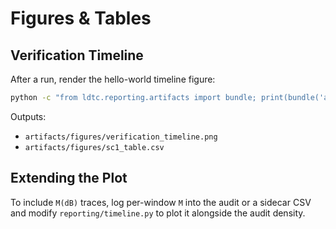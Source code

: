 # Figures & Tables

## Verification Timeline

After a run, render the hello-world timeline figure:

```bash
python -c "from ldtc.reporting.artifacts import bundle; print(bundle('artifacts/figures','artifacts/audits/audit.jsonl',[{'eta':'power_sag','delta':0.1,'tau_rec':5.0,'pass':True}]))"
```

Outputs:

- `artifacts/figures/verification_timeline.png`
- `artifacts/figures/sc1_table.csv`

## Extending the Plot

To include `M(dB)` traces, log per-window `M` into the audit or a sidecar CSV and modify `reporting/timeline.py` to plot it alongside the audit density.
